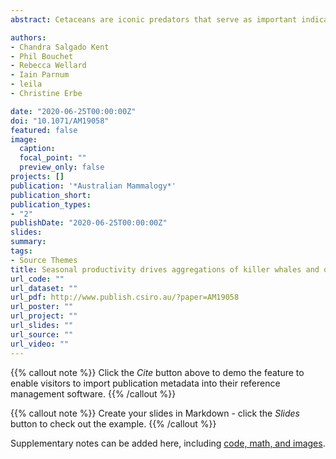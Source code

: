 ```yaml
---
abstract: Cetaceans are iconic predators that serve as important indicators of marine ecosystem health. The Bremer Sub-Basin, south-western Australia, supports a diverse cetacean community including the largest documented aggregation of killer whales ( _Orcinus orca_ ) in Australian waters. Knowledge of cetacean distributions is critical for managing the area’s thriving ecotourism industry, yet is largely sporadic. Here we combined aerial with opportunistic ship-borne surveys during 2015–2017 to describe the occurrence of multiple cetacean species on a regional scale. We used generalised estimating equations to model variation in killer whale relative density as a function of both static and dynamic covariates, including seabed depth, slope, and chlorophyll a concentration, while accounting for autocorrelation. Encountered cetacean groups included: killer ( _n_ = 177), sperm ( _n_ = 69), long-finned pilot ( _n_ = 29), false killer ( _n_ = 2), and straptoothed beaked ( _n_ = 1) whales, as well as bottlenose ( _n_ = 12) and common ( _n_ = 5) dolphins. Killer whale numbers peaked in areas of low temperatures and high primary productivity, likely due to seasonal upwelling of nutrient-rich waters supporting high prey biomass. The best predictive model highlighted potential killer whale ‘hotspots’ in the Henry, Hood, Pallinup and Bremer Canyons. This study demonstrates the value of abundance data from platforms of opportunity for marine planning and wildlife management in the open ocean.

authors:
- Chandra Salgado Kent
- Phil Bouchet
- Rebecca Wellard
- Iain Parnum
- leila 
- Christine Erbe

date: "2020-06-25T00:00:00Z"
doi: "10.1071/AM19058"
featured: false
image:
  caption: 
  focal_point: ""
  preview_only: false
projects: []
publication: '*Australian Mammalogy*'
publication_short: 
publication_types:
- "2"
publishDate: "2020-06-25T00:00:00Z"
slides: 
summary: 
tags:
- Source Themes
title: Seasonal productivity drives aggregations of killer whales and other cetaceans over submarine canyons of the Bremer Sub-Basin, south-western Australia
url_code: ""
url_dataset: ""
url_pdf: http://www.publish.csiro.au/?paper=AM19058
url_poster: ""
url_project: ""
url_slides: ""
url_source: ""
url_video: ""
---
```


{{% callout note %}}
Click the *Cite* button above to demo the feature to enable visitors to import publication metadata into their reference management software.
{{% /callout %}}

{{% callout note %}}
Create your slides in Markdown - click the *Slides* button to check out the example.
{{% /callout %}}

Supplementary notes can be added here, including [code, math, and images](https://wowchemy.com/docs/writing-markdown-latex/).
